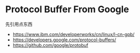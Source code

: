 # Protocol Buffer From Google


先引用点东西
- https://www.ibm.com/developerworks/cn/linux/l-cn-gpb/
- https://developers.google.com/protocol-buffers/
- https://github.com/google/protobuf


